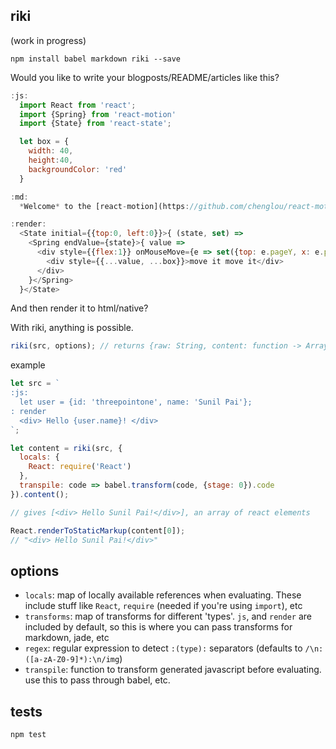 riki
---

(work in progress)

`npm install babel markdown riki --save`

Would you like to write your blogposts/README/articles like this?

```js
:js:
  import React from 'react';
  import {Spring} from 'react-motion'
  import {State} from 'react-state';

  let box = {
    width: 40,
    height:40,
    backgroundColor: 'red'
  }

:md:
  *Welcome* to the [react-motion](https://github.com/chenglou/react-motion/) playground!

:render:
  <State initial={{top:0, left:0}}>{ (state, set) =>
    <Spring endValue={state}>{ value =>
      <div style={{flex:1}} onMouseMove={e => set({top: e.pageY, x: e.pageX})}>
        <div style={{...value, ...box}}>move it move it</div>
      </div>
    }</Spring>
  }</State>
```

  And then render it to html/native?

  With riki, anything is possible.

```js
riki(src, options); // returns {raw: String, content: function -> Array}
```
example
```js
let src = `
:js:
  let user = {id: 'threepointone', name: 'Sunil Pai'};
: render
  <div> Hello {user.name}! </div>
`;

let content = riki(src, {
  locals: {
    React: require('React')
  },
  transpile: code => babel.transform(code, {stage: 0}).code
}).content();

// gives [<div> Hello Sunil Pai!</div>], an array of react elements

React.renderToStaticMarkup(content[0]);
// "<div> Hello Sunil Pai!</div>"

```

options
---
- `locals`: map of locally available references when evaluating. These include stuff like `React`, `require` (needed if you're using `import`), etc
- `transforms`: map of transforms for different 'types'. `js`, and `render` are included by default, so this is where you can pass transforms for markdown, jade, etc
- `regex`: regular expression to detect `:(type):` separators (defaults to `/\n:([a-zA-Z0-9]*):\n/img`)
- `transpile`: function to transform generated javascript before evaluating. use this to pass through babel, etc.

tests
---
`npm test`

